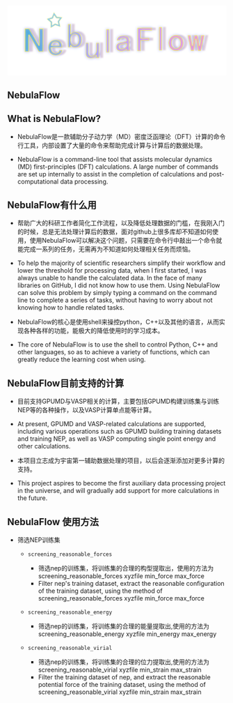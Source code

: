 
![image](https://github.com/re-breath/NebulaFlow/blob/main/logo/NebulaFlow-logo.png)
## NebulaFlow  

## What is NebulaFlow?

* NebulaFlow是一款辅助分子动力学（MD）密度泛函理论（DFT）计算的命令行工具，内部设置了大量的命令来帮助完成计算与计算后的数据处理。

* NebulaFlow is a command-line tool that assists molecular dynamics (MD) first-principles (DFT) calculations. A large number of commands are set up internally to assist in the completion of calculations and post-computational data processing.

## NebulaFlow有什么用

* 帮助广大的科研工作者简化工作流程，以及降低处理数据的门槛，在我刚入门的时候，总是无法处理计算后的数据，面对github上很多库却不知道如何使用，使用NebulaFlow可以解决这个问题，只需要在命令行中敲出一个命令就能完成一系列的任务，无需再为不知道如何处理相关任务而烦恼。

* To help the majority of scientific researchers simplify their workflow and lower the threshold for processing data, when I first started, I was always unable to handle the calculated data. In the face of many libraries on GitHub, I did not know how to use them. Using NebulaFlow can solve this problem by simply typing a command on the command line to complete a series of tasks, without having to worry about not knowing how to handle related tasks.

* NebulaFlow的核心是使用shell来操控python，C++以及其他的语言，从而实现各种各样的功能，能极大的降低使用时的学习成本。

* The core of NebulaFlow is to use the shell to control Python, C++ and other languages, so as to achieve a variety of functions, which can greatly reduce the learning cost when using.

## NebulaFlow目前支持的计算

* 目前支持GPUMD与VASP相关的计算，主要包括GPUMD构建训练集与训练NEP等的各种操作，以及VASP计算单点能等计算。
* At present, GPUMD and VASP-related calculations are supported, including various operations such as GPUMD building training datasets and training NEP, as well as VASP computing single point energy and other calculations.

* 本项目立志成为宇宙第一辅助数据处理的项目，以后会逐渐添加对更多计算的支持。
* This project aspires to become the first auxiliary data processing project in the universe, and will gradually add support for more calculations in the future.

## NebulaFlow 使用方法

* 筛选NEP训练集
  * ```screening_reasonable_forces```
    * 筛选nep的训练集，将训练集的合理的构型提取出，使用的方法为 screening_reasonable_forces xyzfile min_force max_force
    * Filter nep's training dataset, extract the reasonable configuration of the training dataset, using the method of screening_reasonable_forces xyzfile min_force max_force
      
  * ```screening_reasonable_energy```
    * 筛选nep的训练集，将训练集的合理的能量提取出,使用的方法为 screening_reasonable_energy xyzfile min_energy max_energy


  * ```screening_reasonable_virial```
    * 筛选nep的训练集，将训练集的合理的位力提取出,使用的方法为 screening_reasonable_virial xyzfile min_strain max_strain
    * Filter the training dataset of nep, and extract the reasonable potential force of the training dataset, using the method of screening_reasonable_virial xyzfile min_strain max_strain
      
